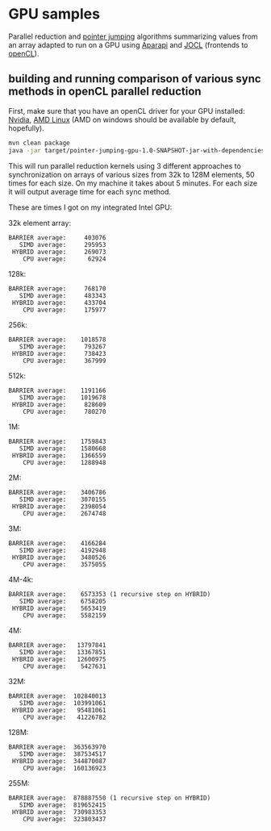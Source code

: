 # GPU samples

Parallel reduction and [pointer jumping](https://en.wikipedia.org/wiki/Pointer_jumping) algorithms summarizing values from an array adapted to run on a GPU using [Aparapi](https://aparapi.com/) and [JOCL](http://www.jocl.org/) (frontends to [openCL](https://www.khronos.org/opencl/)).


## building and running comparison of various sync methods in openCL parallel reduction

First, make sure that you have an openCL driver for your GPU installed: [Nvidia](https://developer.nvidia.com/cuda-downloads), [AMD Linux](https://www.amd.com/en/support/kb/release-notes/rn-amdgpu-unified-linux-21-30) (AMD on windows should be available by default, hopefully).

```bash
mvn clean package
java -jar target/pointer-jumping-gpu-1.0-SNAPSHOT-jar-with-dependencies.jar
```
This will run parallel reduction kernels using 3 different approaches to synchronization on
arrays of various sizes from 32k to 128M elements, 50 times for each size. On my machine it
takes about 5 minutes. For each size it will output average time for each sync method.

These are times I got on my integrated Intel GPU:

32k element array:

```
BARRIER average:     403076
   SIMD average:     295953
 HYBRID average:     269073
    CPU average:      62924
```
128k:

```
BARRIER average:     768170
   SIMD average:     483343
 HYBRID average:     433704
    CPU average:     175977
```
256k:

```
BARRIER average:    1018578
   SIMD average:     793267
 HYBRID average:     738423
    CPU average:     367999
```
512k:

```
BARRIER average:    1191166
   SIMD average:    1019678
 HYBRID average:     828609
    CPU average:     780270
```
1M:

```
BARRIER average:    1759843
   SIMD average:    1580668
 HYBRID average:    1366559
    CPU average:    1288948
```
2M:

```
BARRIER average:    3406786
   SIMD average:    3070155
 HYBRID average:    2398054
    CPU average:    2674748
```
3M:

```
BARRIER average:    4166284
   SIMD average:    4192948
 HYBRID average:    3480526
    CPU average:    3575055
```
4M-4k:

```
BARRIER average:    6573353 (1 recursive step on HYBRID)
   SIMD average:    6758205
 HYBRID average:    5653419
    CPU average:    5582159
```
4M:

```
BARRIER average:   13797841
   SIMD average:   13367851
 HYBRID average:   12600975
    CPU average:    5427631
```
32M:

```
BARRIER average:  102840013
   SIMD average:  103991061
 HYBRID average:   95481061
    CPU average:   41226782
```
128M:

```
BARRIER average:  363563970
   SIMD average:  387534517
 HYBRID average:  344870087
    CPU average:  160136923
```
255M:

```
BARRIER average:  878887550 (1 recursive step on HYBRID)
   SIMD average:  819652415
 HYBRID average:  730983353
    CPU average:  323803437
```